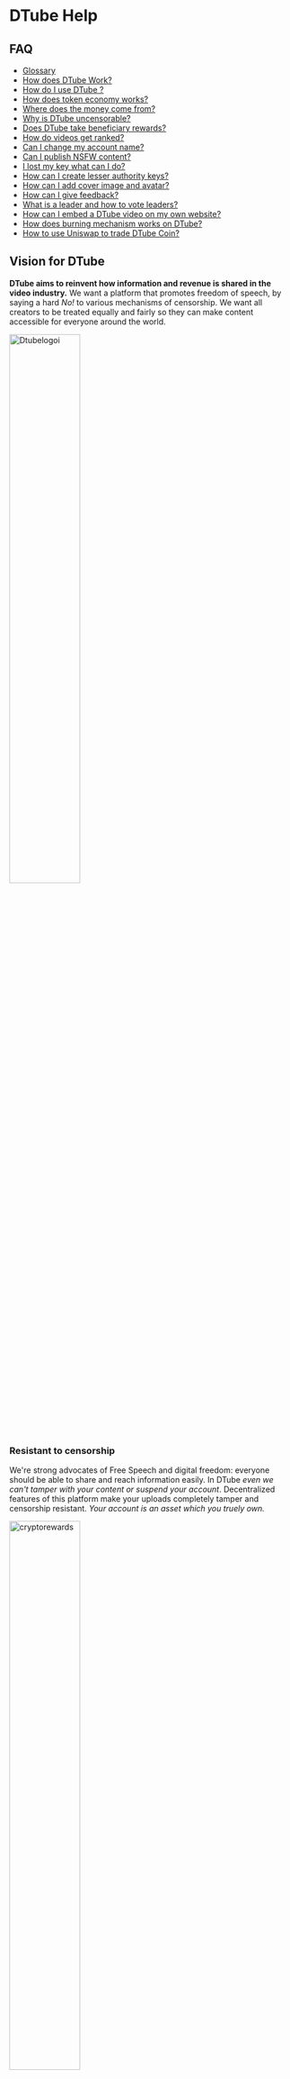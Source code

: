 # DTube Help

## FAQ

-  [Glossary](/wiki/faq/glossary)
-  [How does DTube Work?](/wiki/faq/how-does-dtube-work)
-  [How do I use DTube ?](/wiki/faq/how-do-i-use-dtube)
-  [How does token economy works?](/wiki/faq/how-does-token-economy-works)
-  [Where does the money come from?](/wiki/faq/where-does-the-money-come-from)
-  [Why is DTube uncensorable?](/wiki/faq/why-is-dtube-uncensorable)
-  [Does DTube take beneficiary rewards?](/wiki/faq/does-dtube-take-beneficiary-rewards)
-  [How do videos get ranked?](/wiki/faq/how-do-videos-get-ranked)
-  [Can I change my account name?](/wiki/faq/can-i-change-my-account-name)
-  [Can I publish NSFW content?](/wiki/faq/can-i-publish-nsfw-content)
-  [I lost my key what can I do?](/wiki/faq/i-lost-my-key-what-can-i-do)
-  [How can I create lesser authority keys?](/wiki/faq/how-can-i-create-lesser-authority-keys)
-  [How can I add cover image and avatar?](/wiki/faq/how-can-i-add-cover-image-and-avatar)
-  [How can I give feedback?](/wiki/faq/giving-feedback)
-  [What is a leader and how to vote leaders?](/wiki/leaders)
-  [How can I embed a DTube video on my own website?](wiki/faq/how-can-i-embed-a-dtube-video-on-my-own-website)
-  [How does burning mechanism works on DTube?](wiki/faq/how-does-token-burning-mechanism-work-on-dtube)
-  [How to use Uniswap to trade DTube Coin?](wiki/faq/uniswap)

## Vision for DTube

**DTube aims to reinvent how information and revenue is shared in the video industry.** We want a platform that promotes freedom of speech, by saying a hard *No!* to various mechanisms of censorship. We want all creators to be treated equally and fairly so they can make content accessible for everyone around the world.

<div class="ui grid">
  <div class="four wide column">
    <img src="https://raw.githubusercontent.com/dtube/docs/master/imgs/censorshipresistant.png" alt="Dtubelogoi" style="width:50%">
    <br />

<h3>Resistant to censorship</h3>
    <p>We're strong advocates of Free Speech and digital freedom: everyone should be able to share and reach information easily. In DTube <em>even we can't tamper with your content or suspend your account</em>. Decentralized features of this platform make your uploads completely tamper and censorship resistant. <em>Your account is an asset which you truely own.</em></p>
  </div>

  <div class="four wide column">
    <img src="https://raw.githubusercontent.com/dtube/docs/master/imgs/cryptoincentive.png" alt="cryptorewards" style="width:50%">
    <br />

    <h3>Crypto rewards</h3>
    <p>DTube is a blockchain based social media platform. <em>You generate crypto rewards by engaging with others</em>, especially by curating and creating content.</p>
  </div>

  <div class="four wide column">
    <img src="https://raw.githubusercontent.com/dtube/docs/master/imgs/fairplatform.png" style="width:50%">
    <br />

    <h3>A fair platform with no hidden algorithms</h3>
    <p>On DTube, there are no "secret forces" controlling the visibility and/or monetization of certain videos over others. **The content [ranking](wiki/video-rankings) is decided by the community**. Also: all of DTube's data is public, so it can be analyzed by anyone.</p>
  </div>

  <div class="four wide column">
    <img src="https://raw.githubusercontent.com/dtube/docs/master/imgs/noads.png" alt="noads" style="width:50%">
    <br />

    <h3>No intrusive ads</h3>
    <p>To deliver the best user experience **DTube does not put ads into user videos**. Creators remain free to advertise any product or service they would like, directly inside their own videos (at the risk of losing subscribers, perhaps).</p>
  </div>
</div>

## How does it work?

### Using Blockchain as a database

In order to make DTube a truly decentralized solution, we decided to use blockchain technology. And since no blockchains available were fit for the purpose we created our own: **Avalon**.

In short:

- No transaction fees
- No upfront deposit
- Videos can generate rewards

Note for Steem and Hive users: by logging with your Steem/Hive credentials you can use DTube with more than one chain and use interoperable features.

<h2>Using decentralized File Storage</h2>

<div class="ui grid">
  <div class="two wide column"></div>
  <div class="four wide column">
    <a href="wiki/ipfs"><img src="https://raw.githubusercontent.com/dtube/production/master/DTube_files/images/logos/ipfs.png" alt="IPFS" style="width:100%"></a>
  </div>
  <div class="four wide column">
   <a href="wiki/btfs"> <img src="https://raw.githubusercontent.com/dtube/docs/master/imgs/filestorage/btfslogo.png" alt="BTFS" style="width:100%"></a>
  </div>
  <div class="four wide column">
   <a href="wiki/skynet"> <img src="https://raw.githubusercontent.com/dtube/production/master/DTube_files/images/logos/sia.svg" alt="SKYNET" style="width:100%"></a>
  </div>
</div>

#### 3rd parties

By using *third party providers* you can embed an existing video (so, technically you're not "uploading" anything). Supported sites include:

- Twitch
- YouTube
- Dailymotion
- Instagram
- LiveLeak
- Vimeo
- Facebook

The video does not have to be your own original content: by doing so, you're becoming a curator and earning your curation rewards. The original uploader still earns their money through ads and partnerships they have on the third party platform.

Keep in mind: videos added to DTube this way have all the limitations of their platform. **If the 3rd party decides to remove the video or censor it for whatever reason, this will affect all embeds, including the one on DTube**. Content added through 3rd parties has zero benefits as far as decentralization goes. 

The recommended way is to use decentralised upload methods: IPFS, BTFS and Skynet.

### How to contribute

DTube is fully [open-source software](https://opensource.org/osd). And since open-source projects form the foundation for our rapidly advancing technological world, we want to make it as easy as possible for DTube users to become DTube contributors. See our [contribution guide](wiki/contribute) to learn how you can help the project.

You can also [contribute to the documentation](wiki/contribute-to-docs).
 
### Using the DTube logo on your own project

The DTube logo is an open source one and you can use it on your website or your own project for any purpose. All you have to do is just access the [mediakit](https://github.com/dtube/about/tree/master/img/kit).

### Press

<center>
<div class="ui grid">
  <div class="two wide column"></div>
  <div class="four wide column">
    <a href="https://www.wired.com/story/the-decentralized-internet-is-here-with-some-glitches/"><img src="https://raw.githubusercontent.com/dtube/docs/master/imgs/press/wiredlogo.png" alt="WIRED" style="width:100%"></a>
  </div>
  <div class="four wide column">
    <a href="https://www.bloomberg.com/news/articles/2018-04-10/youtube-and-facebook-are-losing-creators-to-blockchain-powered-rivals"><img src="https://raw.githubusercontent.com/dtube/docs/master/imgs/press/bloomberglogo.png" alt="Bloomberg" style="width:100%"></a>
  </div>
  <div class="four wide column">
    <a href="https://www.polygon.com/2018/3/7/17087668/steemit-dtube-bitchute-youtube-purge">       <img src="https://raw.githubusercontent.com/dtube/docs/master/imgs/press/polygonlogo.png" alt="Theguardian" style="width:100%"></a>
  </div>
</div>
<div class="ui grid">
  <div class="two wide column"></div>
  <div class="four wide column">
  </div>
  <div class="four wide column">
    <a href="https://www.theguardian.com/technology/2018/sep/08/decentralisation-next-big-step-for-the-world-wide-web-dweb-data-internet-censorship-brewster-kahle"><img src="https://raw.githubusercontent.com/dtube/docs/master/imgs/press/guardianlogo.png" alt="Polygon" style="width:100%"></a>
  </div>
  <div class="four wide column">
  </div>
</div>
</center>


### Who is behind DTube?
<center>
<div class="ui grid">
  <div class="four wide column">
    <img src="https://raw.githubusercontent.com/dtube/docs/master/imgs/team/heimindanger.png" alt="heimindanger" style="width:50%">
    <br />
    
<h3>CTO&Founder</h3>
    <p>Heimindanger</p>
  </div>
  <div class="four wide column">
    <img src="https://raw.githubusercontent.com/dtube/docs/master/imgs/team/macron.png" alt="macron" style="width:50%">
    <br />
    <h3>Business Developer</h3>
    <p>Gregorie</p>
  </div>
  <div class="four wide column">
    <img src="https://raw.githubusercontent.com/dtube/docs/master/imgs/team/hightouch.png" style="width:50%">
    <br />
    <h3>Developer</h3>
    <p>Hightouch</p>
  </div>
  <div class="four wide column">
    <img src="https://raw.githubusercontent.com/dtube/docs/master/imgs/team/philippe.png" alt="philippe" style="width:50%">
    <br />
    <h3>Growth management</h3>
    <p>Philippe</p>
  </div>
</div>

<div class="ui grid">
  <div class="four wide column">
  </div>
  <div class="four wide column">
    <img src="https://raw.githubusercontent.com/dtube/docs/master/imgs/team/berk.png" alt="berk" style="width:50%">
    <br />
    <h3>Communication Manager</h3>
    <p>Berk</p>
  </div>
  <div class="four wide column">
    <img src="https://raw.githubusercontent.com/dtube/docs/master/imgs/team/techcoderx.png" alt="techcoder" alt="techcoder" style="width:50%">
    <br />
    <h3>Open-source contributor</h3>
    <p>Techcoderx</p>
  </div>
  <div class="four wide column">
  </div>
  </center>

### Contact us

Do you have questions? Maybe you want to give suggestions? Don't be shy!

Our official social media:

- [Discord](https://discord.com/invite/dtube)
- [Twitter](https://twitter.com/dtube_official)
- [Reddit](https://www.reddit.com/r/dtube/)
- [Telegram group](https://t.me/dtube_official)
